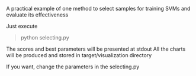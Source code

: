 A practical example of one method to select samples for training SVMs and evaluate its effectiveness 

Just execute 
> python selecting.py

The scores and best parameters will be presented at stdout
All the charts will be produced and stored in target/visualization directory

If you want, change the parameters in the selecting.py

